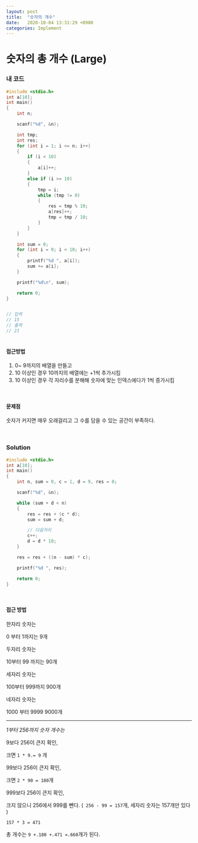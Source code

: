 ```yaml
---
layout: post
title:  "숫자의 개수"
date:   2020-10-04 13:31:29 +0900
categories: Implement
---
```

# 숫자의 총 개수 (Large)

### 내 코드

```c
#include <stdio.h>
int a[10];
int main()
{
    int n;

    scanf("%d", &n);

    int tmp;
    int res;
    for (int i = 1; i <= n; i++)
    {
        if (i < 10)
        {
            a[i]++;
        }
        else if (i >= 10)
        {
            tmp = i;
            while (tmp != 0)
            {
                res = tmp % 10;
                a[res]++;
                tmp = tmp / 10;
            }
        }
    }

    int sum = 0;
    for (int i = 0; i < 10; i++)
    {
        printf("%d ", a[i]);
        sum += a[i];
    }

    printf("%d\n", sum);

    return 0;
}


// 입력
// 15
// 출력
// 21
```

#### <br/> 접근방법

1. 0~ 9까지의 배열을 만들고
2. 10 이상인 경우 10까지의 배열에는 +1씩 추가시킴
3. 10 이상인 경우 각 자리수를 분해해 숫자에 맞는 인덱스에다가 1씩 증가시킴

<br/> 

#### 문제점 

숫자가 커지면 매우 오래걸리고 그 수를 담을 수 있는 공간이 부족하다.

<br/> 



### Solution

```c
#include <stdio.h>
int a[10];
int main()
{
    int n, sum = 0, c = 1, d = 9, res = 0;

    scanf("%d", &n);

    while (sum + d < n)
    {
        res = res + (c * d);
        sum = sum + d;

        // 다음자리
        c++;
        d = d * 10;
    }

    res = res + ((n - sum) * c);

    printf("%d ", res);

    return 0;
}
```

<br/> 

#### 접근 방법

한자리 숫자는

0 부터 1까지는 9개

두자리 숫자는

10부터 99 까지는 90개

세자리 숫자는

100부터 999까지 900개

네자리 숫자는

1000 부터 9999 9000개

---

*1부터 256까지 숫자 개수는*



9보다 256이 큰지 확인,

크면  `1 * 9.= 9` 개

99보다 256이 큰지 확인,

크면 `2 * 90 = 180`개

999보다 256이 큰지 확인,

크지 않으니 256에서 999를 뺀다. (` 256 - 99 = 157`개, 세자리 숫자는 157개만 있다 )

`157 * 3 = 471`

총 개수는 `9 +.180 +.471 =.660`개가 된다.